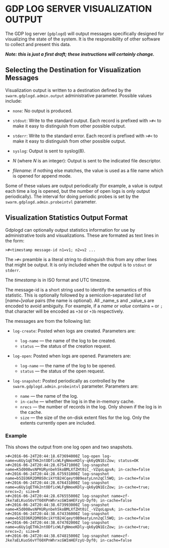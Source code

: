 <!-- Use "pandoc -sS -o gdplogd-admin.html gdplogd-admin.md" to process this to HTML -->

# GDP LOG SERVER VISUALIZATION OUTPUT

The GDP log server (`gdplogd`) will output messages
specifically designed for visualizing the state of the system.
It is the responsibility of other software to collect and
present this data.

***Note: this is just a first draft;
these instructions will certainly change.***

## Selecting the Destination for Visualization Messages

Visualization output is written to a destination defined by the
`swarm.gdplogd.admin.output` administrative parameter.
Possible values include:

* `none`:  No output is produced.

* `stdout`:  Write to the standard output.  Each record is prefixed
with `>#<` to make it easy to distinguish from other possible output.

* `stderr`:  Write to the standard error.  Each record is prefixed
with `>#<` to make it easy to distinguish from other possible output.

* `syslog`:  Output is sent to syslog(8).

* _N_ (where _N_ is an integer):  Output is sent to the indicated
file descriptor.

* _filename_: if nothing else matches, the value is used as a file
name which is opened for append mode.

Some of these values are output periodically (for example,
a value is output each time a log is opened, but the number of open
logs is only output periodically).  The interval for doing
periodic probes is set by the `swarm.gdplogd.admin.probeintvl`
parameter.

## Visualization Statistics Output Format

Gdplogd can optionally output statistics information
for use by administrative tools and visualizations.
These are formated as text lines in the form:

	>#<timestamp message-id n1=v1; n2=v2 ...

The `>#<` preamble is a literal string to distinguish this from
any other lines that might be output.  It is only included when the
output is to `stdout` or `stderr`.

The _timestamp_ is in ISO format and UTC timezone.

The message-id is a short string used to identify the semantics
of this statistic.
This is optionally followed by a semicolon-separated list of
[_name_`=`]_value_ pairs (the name is optional).
All _name_s and _value_s are encoded to avoid ambiguity.
For example, if a _name_ or _value_ contains `=` or `;`
that character will be encoded as `+3d` or `+3b`
respectively.

The messages are from the following list:

* `log-create`:
  Posted when logs are created.  Parameters are:

    * `log-name` &mdash; the name of the log to be created.
    * `status` &mdash; the status of the creation request.

* `log-open`:
  Posted when logs are opened.  Parameters are:

    * `log-name` &mdash; the name of the log to be opened.
    * `status` &mdash; the status of the open request.

* `log-snapshot`:
  Posted periodically as controlled by the
  `swarm.gdplogd.admin.probeintvl` parameter.
   Parameters are:

    * `name` &mdash; the name of the log.
    * `in-cache` &mdash; whether the log is in the in-memory cache.
    * `nrecs` &mdash; the number of records in the log.  Only shown
      if the log is in the cache.
    * `size` &mdash; the size of the on-disk extent files for the log.
      Only the extents currently open are included.

### Example

This shows the output from one log open and two snapshots.

    >#<2016-06-24T20:44:18.673694000Z log-open log-name=u6Uy1qETHk2ntODficWLFgNmoeKDly-qk6yQN1EcZow; status=OK
    >#<2016-06-24T20:44:28.675471000Z log-snapshot name=K5d008wsNPKURynbeh5koBMLXfZHt0iC_-VZqoLqpvA; in-cache=false
    >#<2016-06-24T20:44:28.675931000Z log-snapshot name=b5IEO6R2DM8S0cikYtB24Cqeyt0B9eatyLnn2qCl5WQ; in-cache=false
    >#<2016-06-24T20:44:28.676431000Z log-snapshot name=u6Uy1qETHk2ntODficWLFgNmoeKDly-qk6yQN1EcZow; in-cache=true; nrecs=2; size=0
    >#<2016-06-24T20:44:28.676555000Z log-snapshot name=zf-Jke7aELKuoS6vYT60XPnWhrxcGWImHEFzyU-Dyf0; in-cache=false
    >#<2016-06-24T20:44:38.673993000Z log-snapshot name=K5d008wsNPKURynbeh5koBMLXfZHt0iC_-VZqoLqpvA; in-cache=false
    >#<2016-06-24T20:44:38.674336000Z log-snapshot name=b5IEO6R2DM8S0cikYtB24Cqeyt0B9eatyLnn2qCl5WQ; in-cache=false
    >#<2016-06-24T20:44:38.674702000Z log-snapshot name=u6Uy1qETHk2ntODficWLFgNmoeKDly-qk6yQN1EcZow; in-cache=true; nrecs=2; size=0
    >#<2016-06-24T20:44:38.674815000Z log-snapshot name=zf-Jke7aELKuoS6vYT60XPnWhrxcGWImHEFzyU-Dyf0; in-cache=false
